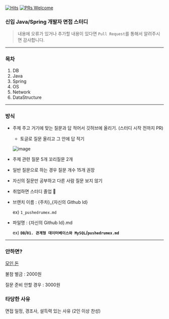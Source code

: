 [![Hits](https://hits.seeyoufarm.com/api/count/incr/badge.svg?url=https%3A%2F%2Fgithub.com%2FNavyCsStudy%2Finterview-study&count_bg=%233068ED&title_bg=%23555555&icon=&icon_color=%23E7E7E7&title=hits&edge_flat=false)](https://hits.seeyoufarm.com)
[![PRs Welcome](https://img.shields.io/badge/PRs-welcome-FF66FF.svg?style=flat-square)](http://makeapullrequest.com)

### 신입 Java/Spring 개발자 면접 스터디
> 내용에 오류가 있거나 추가할 내용이 있다면 ```Pull Request```를 통해서 알려주시면 감사합니다.

---

### 목차

1. DB
2. Java
3. Spring
4. OS
5. Network
6. DataStructure

---

### 방식

- 주제 주고 거기에 맞는 질문과 답 적어서 깃허브에 올리기. (스터디 시작 전까지 PR)
    - 토글로 질문 올리고 그 안에 답 적기
    
    ![image](https://github.com/NavyCsStudy/interview-study/assets/70627982/af7eab47-e8dc-4096-bfb4-39ef99671baa)

    
- 주제 관련 질문 5개 꼬리질문 2개
- 일반 질문으로 하는 경우 질문 개수 15개 권장
- 자신의 질문만 공부하고 다른 사람 질문 보지 않기 
- 취업하면 스터디 졸업 🎉
- 브랜치 이름 : {주차}_{자신의 Github Id}
    
    ex) `1_pushedrumex.md` 
    
- 파일명 : {자신의 Github Id}.md
    
    ex) **`DB`/`01. 관계형 데이터베이스와 MySQL`/`pushedrumex.md`**
    

---

### 안하면?

[모인 돈](https://www.notion.so/04c7b62c96d341bcacc8823768af4f3a?pvs=21)

불참 벌금 : 2000원

질문 준비 안할 경우 : 3000원

### 타당한 사유

면접 일정, 경조사, 설득력 있는 사유 (2인 이상 찬성)

